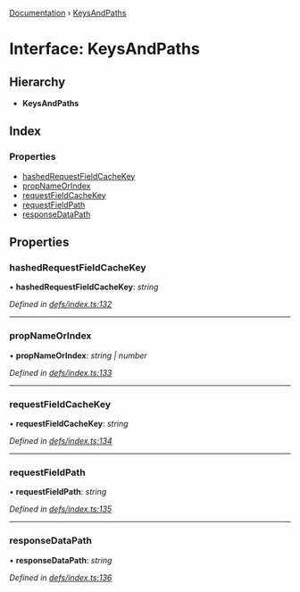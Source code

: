 [Documentation](../README.md) › [KeysAndPaths](keysandpaths.md)

# Interface: KeysAndPaths

## Hierarchy

* **KeysAndPaths**

## Index

### Properties

* [hashedRequestFieldCacheKey](keysandpaths.md#hashedrequestfieldcachekey)
* [propNameOrIndex](keysandpaths.md#propnameorindex)
* [requestFieldCacheKey](keysandpaths.md#requestfieldcachekey)
* [requestFieldPath](keysandpaths.md#requestfieldpath)
* [responseDataPath](keysandpaths.md#responsedatapath)

## Properties

###  hashedRequestFieldCacheKey

• **hashedRequestFieldCacheKey**: *string*

*Defined in [defs/index.ts:132](https://github.com/badbatch/graphql-box/blob/72f1952/packages/cache-manager/src/defs/index.ts#L132)*

___

###  propNameOrIndex

• **propNameOrIndex**: *string | number*

*Defined in [defs/index.ts:133](https://github.com/badbatch/graphql-box/blob/72f1952/packages/cache-manager/src/defs/index.ts#L133)*

___

###  requestFieldCacheKey

• **requestFieldCacheKey**: *string*

*Defined in [defs/index.ts:134](https://github.com/badbatch/graphql-box/blob/72f1952/packages/cache-manager/src/defs/index.ts#L134)*

___

###  requestFieldPath

• **requestFieldPath**: *string*

*Defined in [defs/index.ts:135](https://github.com/badbatch/graphql-box/blob/72f1952/packages/cache-manager/src/defs/index.ts#L135)*

___

###  responseDataPath

• **responseDataPath**: *string*

*Defined in [defs/index.ts:136](https://github.com/badbatch/graphql-box/blob/72f1952/packages/cache-manager/src/defs/index.ts#L136)*
